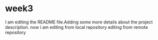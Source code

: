 # week3
I am editing the README file.Adding some more details about the project description.
now i am editing from local repository
editing from remote repository 

